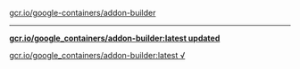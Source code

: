 [gcr.io/google-containers/addon-builder](https://hub.docker.com/r/sqeven/addon-builder/tags/) 

----
**[gcr.io/google_containers/addon-builder:latest updated](https://hub.docker.com/r/sqeven/addon-builder/tags/)**

[gcr.io/google_containers/addon-builder:latest √](https://hub.docker.com/r/sqeven/addon-builder/tags/)

